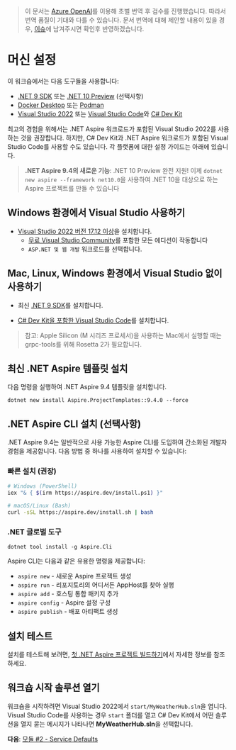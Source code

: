 > 이 문서는 [Azure OpenAI](https://learn.microsoft.com/azure/ai-services/openai/overview)를 이용해 초벌 번역 후 검수를 진행했습니다. 따라서 번역 품질이 기대와 다를 수 있습니다. 문서 번역에 대해 제안할 내용이 있을 경우, [이슈](../../../issue)에 남겨주시면 확인후 반영하겠습니다.

# 머신 설정

이 워크숍에서는 다음 도구들을 사용합니다:

- [.NET 9 SDK](https://get.dot.net/9) 또는 [.NET 10 Preview](https://get.dot.net/10) (선택사항)
- [Docker Desktop](https://docs.docker.com/engine/install/) 또는 [Podman](https://podman.io/getting-started/installation)
- [Visual Studio 2022](https://visualstudio.microsoft.com/vs/) 또는 [Visual Studio Code](https://code.visualstudio.com/)와 [C# Dev Kit](https://code.visualstudio.com/docs/csharp/get-started)

최고의 경험을 위해서는 .NET Aspire 워크로드가 포함된 Visual Studio 2022를 사용하는 것을 권장합니다. 하지만, C# Dev Kit과 .NET Aspire 워크로드가 포함된 Visual Studio Code를 사용할 수도 있습니다. 각 플랫폼에 대한 설정 가이드는 아래에 있습니다.

> **.NET Aspire 9.4의 새로운 기능**: .NET 10 Preview 완전 지원! 이제 `dotnet new aspire --framework net10.0`을 사용하여 .NET 10을 대상으로 하는 Aspire 프로젝트를 만들 수 있습니다

## Windows 환경에서 Visual Studio 사용하기

- [Visual Studio 2022 버전 17.12 이상](https://visualstudio.microsoft.com/vs/)을 설치합니다.
  - [무료 Visual Studio Community](https://visualstudio.microsoft.com/free-developer-offers/)를 포함한 모든 에디션이 작동합니다
  - `ASP.NET 및 웹 개발` 워크로드를 선택합니다.

## Mac, Linux, Windows 환경에서 Visual Studio 없이 사용하기

- 최신 [.NET 9 SDK](https://get.dot.net/9?cid=eshop)를 설치합니다.

- [C# Dev Kit을 포함한 Visual Studio Code](https://code.visualstudio.com/docs/csharp/get-started)를 설치합니다.

> 참고: Apple Silicon (M 시리즈 프로세서)을 사용하는 Mac에서 실행할 때는 grpc-tools를 위해 Rosetta 2가 필요합니다.

## 최신 .NET Aspire 템플릿 설치

다음 명령을 실행하여 .NET Aspire 9.4 템플릿을 설치합니다.

```cli
dotnet new install Aspire.ProjectTemplates::9.4.0 --force
```

## .NET Aspire CLI 설치 (선택사항)

.NET Aspire 9.4는 일반적으로 사용 가능한 Aspire CLI를 도입하여 간소화된 개발자 경험을 제공합니다. 다음 방법 중 하나를 사용하여 설치할 수 있습니다:

### 빠른 설치 (권장)

```bash
# Windows (PowerShell)
iex "& { $(irm https://aspire.dev/install.ps1) }"

# macOS/Linux (Bash)
curl -sSL https://aspire.dev/install.sh | bash
```

### .NET 글로벌 도구

```cli
dotnet tool install -g Aspire.Cli
```

Aspire CLI는 다음과 같은 유용한 명령을 제공합니다:

- `aspire new` - 새로운 Aspire 프로젝트 생성
- `aspire run` - 리포지토리의 어디서든 AppHost를 찾아 실행
- `aspire add` - 호스팅 통합 패키지 추가
- `aspire config` - Aspire 설정 구성
- `aspire publish` - 배포 아티팩트 생성

## 설치 테스트

설치를 테스트해 보려면, [첫 .NET Aspire 프로젝트 빌드하기](https://learn.microsoft.com/dotnet/aspire/get-started/build-your-first-aspire-app)에서 자세한 정보를 참조하세요.

## 워크숍 시작 솔루션 열기

워크숍을 시작하려면 Visual Studio 2022에서 `start/MyWeatherHub.sln`을 엽니다. Visual Studio Code를 사용하는 경우 `start` 폴더를 열고 C# Dev Kit에서 어떤 솔루션을 열지 묻는 메시지가 나타나면 **MyWeatherHub.sln**을 선택합니다.

**다음**: [모듈 #2 - Service Defaults](../Lesson-02-ServiceDefaults/README.md)
